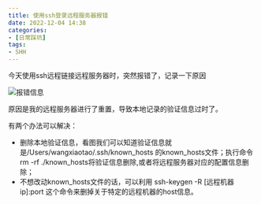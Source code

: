 ```yaml
---
title: 使用ssh登录远程服务器报错
date: 2022-12-04 14:38
categories:
- [日常踩坑] 
tags:
- SHH
---
```

今天使用ssh远程链接远程服务器时，突然报错了，记录一下原因
<!--more-->
![报错信息](https://img-blog.csdnimg.cn/20210605093631587.png?x-oss-process=image/watermark,type_ZmFuZ3poZW5naGVpdGk,shadow_10,text_aHR0cHM6Ly9ibG9nLmNzZG4ubmV0L3dlaXhpbl80MDI0Mzg5NA==,size_16,color_FFFFFF,t_70)

原因是我的远程服务器进行了重置，导致本地记录的验证信息过时了。

有两个办法可以解决：

* 删除本地验证信息，看图我们可以知道验证信息就是/Users/wangxiaotao/.ssh/known_hosts 的known_hosts文件；执行命令 rm -rf
  ./known_hosts将验证信息删除,或者将远程服务器对应的配置信息删除；
* 不想改动known_hosts文件的话，可以利用 ssh-keygen -R [远程机器ip]:port 这个命令来删掉关于特定的远程机器的host信息。

